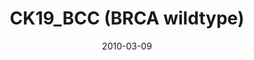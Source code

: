 ---
title: CK19_BCC (BRCA wildtype)
image: https://www.cycif.org/assets/img/gray-2023/Ck19_BCC.jpg
date: 2010-03-09
minerva_link: https://s3.amazonaws.com/www.cycif.org/110-Komen_BRCA/Ck19_BCC/index.html
info_link: null
show_page_link: false
tags:
    - Gray
    - BRCA

---